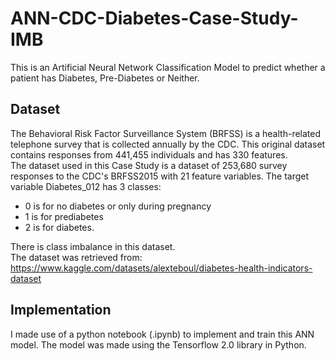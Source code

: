 # ANN-CDC-Diabetes-Case-Study-IMB
This is an Artificial Neural Network Classification Model to predict whether a patient has Diabetes, Pre-Diabetes or Neither.

## Dataset
The Behavioral Risk Factor Surveillance System (BRFSS) is a health-related telephone survey that is collected annually by the CDC. This original dataset contains responses from 441,455 individuals and has 330 features.  
The dataset used in this Case Study is a dataset of 253,680 survey responses to the CDC's BRFSS2015 with 21 feature variables. The target variable Diabetes_012 has 3 classes:  
* 0 is for no diabetes or only during pregnancy
* 1 is for prediabetes
* 2 is for diabetes.  

There is class imbalance in this dataset.  
The dataset was retrieved from: https://www.kaggle.com/datasets/alexteboul/diabetes-health-indicators-dataset

## Implementation
I made use of a python notebook (.ipynb) to implement and train this ANN model. The model was made using the Tensorflow 2.0 library in Python.
